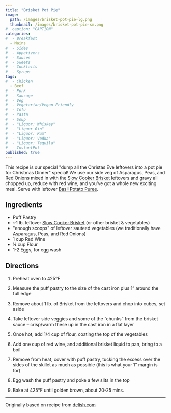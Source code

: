 ```yaml
---
title: "Brisket Pot Pie"
image: 
  path: /images/brisket-pot-pie-lg.png
  thumbnail: /images/brisket-pot-pie-sm.png
#  caption: "CAPTION"
categories:
#  - Breakfast
  - Mains
#  - Sides
#  - Appetizers
#  - Sauces
#  - Sweets
#  - Cocktails
#  - Syrups
tags:
#  - Chicken
  - Beef
#  - Pork
#  - Sausage
#  - Veg
#  - Vegetarian/Vegan Friendly
#  - Tofu
#  - Pasta
#  - Soup
#  - "Liquor: Whiskey"
#  - "Liquor Gin"
#  - "Liquor: Rum"
#  - "Liquor: Vodka"
#  - "Liquor: Tequila"
#  - InstantPot
published: true
---
```


This recipe is our special "dump all the Christas Eve leftovers into a pot pie for Christmas Dinner" special! We use our side veg of Asparagus, Peas, and Red Onions mixed in with the [Slow Cooker Brisket](/recipes/slow-cooker-brisket) leftovers and gravy all chopped up, reduce with red wine, and you've got a whole new exciting meal. Serve with leftover [Basil Potato Puree](/recipes/basil-potato-puree).

## Ingredients

* Puff Pastry
* ~1 lb. leftover [Slow Cooker Brisket](/recipes/slow-cooker-brisket) (or other brisket & vegetables)
* "enough scoops" of leftover sauteed vegetables (we traditionally have Asparagus, Peas, and Red Onions)
* 1 cup Red Wine
* ¼ cup Flour
* 1-2 Eggs, for egg wash

## Directions


1. Preheat oven to 425°F

1. Measure the puff pastry to the size of the cast iron plus 1” around the full edge

1. Remove about 1 lb. of Brisket from the leftovers and chop into cubes, set aside

1. Take leftover side veggies and some of the “chunks” from the brisket sauce – crisp/warm these up in the cast iron in a flat layer

1. Once hot, add 1/4 cup of flour, coating the top of the vegetables

1. Add one cup of red wine, and additional brisket liquid to pan, bring to a boil

1. Remove from heat, cover with puff pastry, tucking the excess over the sides of the skillet as much as possible (this is what your 1” margin is for)

1. Egg wash the puff pastry and poke a few slits in the top

1. Bake at 425°F until golden brown, about 20-25 mins.

---
Originally based on recipe from [delish.com](https://www.delish.com/cooking/recipe-ideas/recipes/a47117/beef-pot-pie-recipe/)

